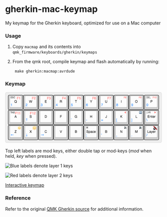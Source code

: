# gherkin-mac-keymap

My keymap for the Gherkin keyboard, optimized for use on a Mac computer

### Usage

1. Copy `macmap` and its contents into `qmk_firmware/keyboards/gherkin/keymaps`
2. From the qmk root, compile keymap and flash automatically by running:

        make gherkin:macmap:avrdude

### Keymap

![](layout.png)

Top left labels are mod keys, either double tap or mod-keys (_mod_ when held, _key_ when pressed).

![Blue labels](https://placehold.it/15/0082fa/000000?text=+) denote layer 1 keys

![Red labels](https://placehold.it/15/fc6a6a/000000?text=+) denote layer 2 keys

[Interactive keymap](http://www.keyboard-layout-editor.com/#/gists/9d3a88a1c25779eb1e1ab27d1a2b4267)

### Reference 

Refer to the original [QMK Gherkin source](https://github.com/qmk/qmk_firmware/tree/master/keyboards/gherkin) for additional information.